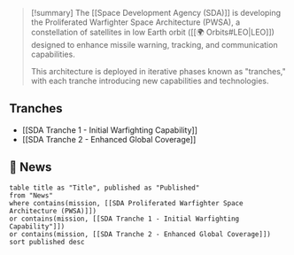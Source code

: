 >[!summary]
>The [[Space Development Agency (SDA)]] is developing the Proliferated Warfighter Space Architecture (PWSA), a constellation of satellites in low Earth orbit ([[🌍 Orbits#LEO|LEO]]) designed to enhance missile warning, tracking, and communication capabilities. 
>
>This architecture is deployed in iterative phases known as "tranches," with each tranche introducing new capabilities and technologies.

## Tranches

- [[SDA Tranche 1 - Initial Warfighting Capability]]
- [[SDA Tranche 2 - Enhanced Global Coverage]]

## 📰 News
```dataview
table title as "Title", published as "Published"
from "News"
where contains(mission, [[SDA Proliferated Warfighter Space Architecture (PWSA)]])
or contains(mission, [[SDA Tranche 1 - Initial Warfighting Capability"]])
or contains(mission, [[SDA Tranche 2 - Enhanced Global Coverage]])
sort published desc

```
